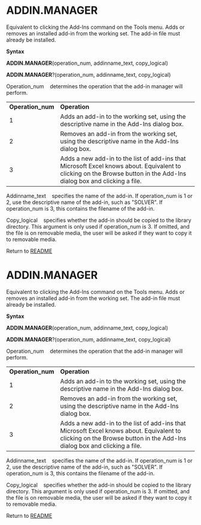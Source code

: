 # ADDIN.MANAGER

Equivalent to clicking the Add-Ins command on the Tools menu. Adds or
removes an installed add-in from the working set. The add-in file must
already be installed.

**Syntax**

**ADDIN.MANAGER**(operation\_num, addinname\_text, copy\_logical)

**ADDIN.MANAGER**?(operation\_num, addinname\_text, copy\_logical)

Operation\_num&nbsp;&nbsp;&nbsp;&nbsp;determines the operation that the
add-in manager will perform.

|                    |                                                                                                                                                                       |
| ------------------ | --------------------------------------------------------------------------------------------------------------------------------------------------------------------- |
| **Operation\_num** | **Operation**                                                                                                                                                         |
| 1                  | Adds an add-in to the working set, using the descriptive name in the Add-Ins dialog box.                                                                              |
| 2                  | Removes an add-in from the working set, using the descriptive name in the Add-Ins dialog box.                                                                         |
| 3                  | Adds a new add-in to the list of add-ins that Microsoft Excel knows about. Equivalent to clicking on the Browse button in the Add-Ins dialog box and clicking a file. |

Addinname\_text&nbsp;&nbsp;&nbsp;&nbsp;specifies the name of the add-in.
If operation\_num is 1 or 2, use the descriptive name of the add-in,
such as "SOLVER". If operation\_num is 3, this contains the filename of
the add-in.

Copy\_logical&nbsp;&nbsp;&nbsp;&nbsp;specifies whether the add-in should
be copied to the library directory. This argument is only used if
operation\_num is 3. If omitted, and the file is on removable media, the
user will be asked if they want to copy it to removable media.



Return to [README](README.md#A)

# ADDIN.MANAGER

Equivalent to clicking the Add-Ins command on the Tools menu. Adds or
removes an installed add-in from the working set. The add-in file must
already be installed.

**Syntax**

**ADDIN.MANAGER**(operation\_num, addinname\_text, copy\_logical)

**ADDIN.MANAGER**?(operation\_num, addinname\_text, copy\_logical)

Operation\_num&nbsp;&nbsp;&nbsp;&nbsp;determines the operation that the
add-in manager will perform.

|                    |                                                                                                                                                                       |
| ------------------ | --------------------------------------------------------------------------------------------------------------------------------------------------------------------- |
| **Operation\_num** | **Operation**                                                                                                                                                         |
| 1                  | Adds an add-in to the working set, using the descriptive name in the Add-Ins dialog box.                                                                              |
| 2                  | Removes an add-in from the working set, using the descriptive name in the Add-Ins dialog box.                                                                         |
| 3                  | Adds a new add-in to the list of add-ins that Microsoft Excel knows about. Equivalent to clicking on the Browse button in the Add-Ins dialog box and clicking a file. |

Addinname\_text&nbsp;&nbsp;&nbsp;&nbsp;specifies the name of the add-in.
If operation\_num is 1 or 2, use the descriptive name of the add-in,
such as "SOLVER". If operation\_num is 3, this contains the filename of
the add-in.

Copy\_logical&nbsp;&nbsp;&nbsp;&nbsp;specifies whether the add-in should
be copied to the library directory. This argument is only used if
operation\_num is 3. If omitted, and the file is on removable media, the
user will be asked if they want to copy it to removable media.



Return to [README](README.md#A)


